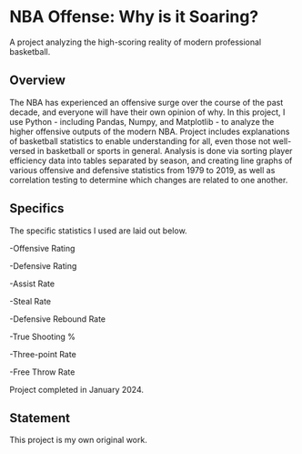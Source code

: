 # NBA Offense: Why is it Soaring?
A project analyzing the high-scoring reality of modern professional basketball.

## Overview
The NBA has experienced an offensive surge over the course of the past decade, and everyone will have their own opinion of why. In this project, I use Python - including Pandas, Numpy, and Matplotlib - to analyze the higher offensive outputs of the modern NBA. Project includes explanations of basketball statistics to enable understanding for all, even those not well-versed in basketball or sports in general. Analysis is done via sorting player efficiency data into tables separated by season, and creating line graphs of various offensive and defensive statistics from 1979 to 2019, as well as correlation testing to determine which changes are related to one another.

## Specifics
The specific statistics I used are laid out below.

-Offensive Rating

-Defensive Rating

-Assist Rate

-Steal Rate

-Defensive Rebound Rate

-True Shooting %

-Three-point Rate

-Free Throw Rate

Project completed in January 2024.

## Statement
This project is my own original work.
